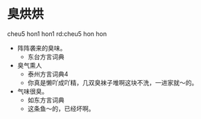 # 臭烘烘
cheu5 hon1 hon1
rd:cheu5 hon hon
+ 阵阵袭来的臭味。
  * 东台方言词典
+ 臭气熏人
  * 泰州方言词典4
  - 你真是懒吖成吖精，几双臭袜子堆啊这块不洗，一进家就～的。
+ 气味很臭。
  * 如东方言词典
  - 这条鱼～的，已经坏啊。
